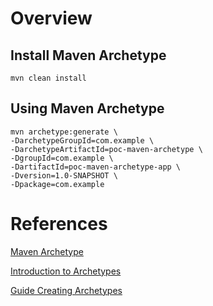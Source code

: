 # Overview

## Install Maven Archetype

`mvn clean install`

## Using Maven Archetype

```
mvn archetype:generate \
-DarchetypeGroupId=com.example \
-DarchetypeArtifactId=poc-maven-archetype \
-DgroupId=com.example \
-DartifactId=poc-maven-archetype-app \
-Dversion=1.0-SNAPSHOT \
-Dpackage=com.example
```

# References

[Maven Archetype](https://www.baeldung.com/maven-archetype)

[Introduction to Archetypes](http://maven.apache.org/guides/introduction/introduction-to-archetypes.html)

[Guide Creating Archetypes](http://maven.apache.org/guides/mini/guide-creating-archetypes.html)